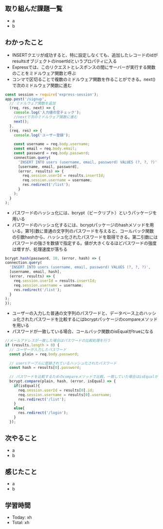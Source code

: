 ## 取り組んだ課題一覧
- a
- b
## わかったこと
- INSERTクエリが成功すると、特に設定しなくても、追加したレコードのidがresultsオブジェクトのinsertIdというプロパティに入る
- Expressでは、このリクエストとレスポンスの間にサーバーが実行する関数のことをミドルウェア関数と呼ぶ
- コンマで区切ることで複数のミドルウェア関数を作ることができる。next()で次のミドルウェア関数に進む
  
```javascript:test.js
const session = require('express-session');
app.post('/signup', 
  // ミドルウェア関数を追加
  (req, res, next) => {
    console.log('入力値の空チェック');
    //nextで次のミドルウェア関数に進む
    next();
  },
  (req, res) => {
    console.log('ユーザー登録');
    
    const username = req.body.username;
    const email = req.body.email;
    const password = req.body.password;
    connection.query(
      'INSERT INTO users (username, email, password) VALUES (?, ?, ?)',
      [username, email, password],
      (error, results) => {
        req.session.userId = results.insertId;
        req.session.username = username;
        res.redirect('/list');
      }
    );
  }
);
```
- パスワードのハッシュ化には、bcrypt（ビークリプト）というパッケージを用いる
- パスワードのハッシュ化するには、bcryptパッケージのhashメソッドを用いる。第1引数に普通の文字列のパスワードを与えると、コールバック関数の引数hashから、ハッシュ化されたパスワードを取得できる。第二引数にはパスワードの強さを数値で指定する。値が大きくなるほどパスワードの強度は増すが、処理速度が落ちる
```javascript:test.js
bcrypt.hash(password, 10, (error, hash) => {
connection.query(
  'INSERT INTO users (username, email, password) VALUES (?, ?, ?)',
  [username, email, hash],
  (error, results) => {
    req.session.userId = results.insertId;
    req.session.username = username;
    res.redirect('/list');
  }
);
});

```
- ユーザーの入力した普通の文字列のパスワードと、データベース上のハッシュ化されたパスワードを比較するにはbcryptパッケージのcompareメソッドを用いる
- パスワードが一致している場合、コールバック関数のisEqualがtrueになる
```javascript:test.js
//メールアドレスが一致した場合はパスワードの比較処理を行う
if (results.length > 0) {
  // ユーザーが入力したパスワード
  const plain = req.body.password;
  
  // usersテーブルに登録されているハッシュ化されたパスワード
  const hash = results[0].password;
  
  // パスワードを比較するためのcompareメソッドで比較。一致していた場合はisEqualがtrue
  bcrypt.compare(plain, hash, (error, isEqual) => {
    if(isEqual){
      req.session.userId = results[0].id;
      req.session.username = results[0].username;
      res.redirect('/list');
    }
    else{
      res.redirect('/login');
    }
  });

```
## 次やること
- a
- b
## 感じたこと
- a
- b
## 学習時間
- Today: xh
- Total: xh
